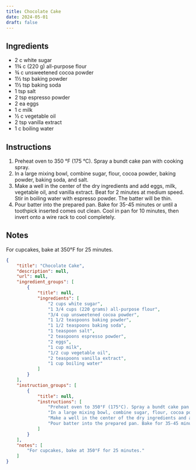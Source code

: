 ```yaml
---
title: Chocolate Cake
date: 2024-05-01
draft: false
---
```


## Ingredients

* 2 c white sugar
* 1¾ c (220 g) all-purpose flour
* ¾ c unsweetened cocoa powder
* 1½ tsp baking powder
* 1½ tsp baking soda
* 1 tsp salt
* 2 tsp espresso powder
* 2 ea eggs
* 1 c milk
* ½ c vegetable oil
* 2 tsp vanilla extract
* 1 c boiling water

## Instructions

1. Preheat oven to 350 °F (175 °C). Spray a bundt cake pan with cooking spray.
2. In a large mixing bowl, combine sugar, flour, cocoa powder, baking powder, baking soda, and salt.
3. Make a well in the center of the dry ingredients and add eggs, milk, vegetable oil, and vanilla extract. Beat for 2 minutes at medium speed. Stir in boiling water with espresso powder. The batter will be thin.
4. Pour batter into the prepared pan. Bake for 35-45 minutes or until a toothpick inserted comes out clean. Cool in pan for 10 minutes, then invert onto a wire rack to cool completely.

## Notes

For cupcakes, bake at 350°F for 25 minutes.

```json
{
    "title": "Chocolate Cake",
    "description": null,
    "url": null,
    "ingredient_groups": [
        {
            "title": null,
            "ingredients": [
                "2 cups white sugar",
                "1 3/4 cups (220 grams) all-purpose flour",
                "3/4 cup unsweetened cocoa powder",
                "1 1/2 teaspoons baking powder",
                "1 1/2 teaspoons baking soda",
                "1 teaspoon salt",
                "2 teaspoons espresso powder",
                "2 eggs",
                "1 cup milk",
                "1/2 cup vegetable oil",
                "2 teaspoons vanilla extract",
                "1 cup boiling water"
            ]
        }
    ],
    "instruction_groups": [
        {
            "title": null,
            "instructions": [
                "Preheat oven to 350°F (175°C). Spray a bundt cake pan with cooking spray.",
                "In a large mixing bowl, combine sugar, flour, cocoa powder, baking powder, baking soda, and salt.",
                "Make a well in the center of the dry ingredients and add eggs, milk, vegetable oil, and vanilla extract. Beat for 2 minutes at medium speed. Stir in boiling water with espresso powder. The batter will be thin.",
                "Pour batter into the prepared pan. Bake for 35-45 minutes or until a toothpick inserted comes out clean. Cool in pan for 10 minutes, then invert onto a wire rack to cool completely."
            ]
        }
    ],
    "notes": [
        "For cupcakes, bake at 350°F for 25 minutes."
    ]
}
```